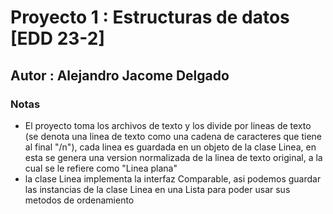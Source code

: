 # Proyecto 1 : Estructuras de datos [EDD 23-2]
## Autor : Alejandro Jacome Delgado

### Notas

* El proyecto toma los archivos de texto y los divide por lineas de texto (se denota una linea de texto como una cadena de caracteres que tiene al final "/n"), cada linea es guardada en un objeto de la clase Linea, en esta se genera una version normalizada de la linea de texto original, a la cual se le refiere como "Linea plana"
* la clase Linea implementa la interfaz Comparable, asi podemos guardar las instancias de la clase Linea en una Lista<Linea> para poder usar sus metodos de ordenamiento

